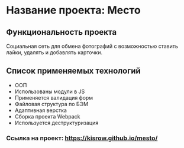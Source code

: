# Название прoекта: Место

## Функциональность проекта
Социальная сеть для обмена фотографий с возможностью ставить лайки, удалять и добавлять карточки.
## Список применяемых технологий
* ООП
* Использованы модули в JS
* Применяется валидация форм
* Файловая структура по БЭМ
* Адаптивная верстка
* Сборка проекта Webpack
* Используется деструктуризация
### Ссылка на проект: https://kisrow.github.io/mesto/
